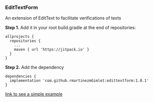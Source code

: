 ### EditTextForm
An extension of EditText to facilitate verifications of texts

**Step 1.** Add it in your root build.gradle at the end of repositories:
```
allprojects {
  repositories {
    ...
    maven { url 'https://jitpack.io' }
  }
}
```
**Step 2.** Add the dependency
```
dependencies {
  implementation 'com.github.rmartinezmGimlet:edittextform:1.0.1' 
}
```

[link to see a simple example](https://github.com/rmartinezmGimlet/edittextform/tree/master/app/src/main/java/com/gimlet/edittextformgimlet)
